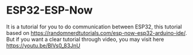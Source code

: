 # ESP32-ESP-Now
It is a tutorial for you to do communication between ESP32, this tutorial based on https://randomnerdtutorials.com/esp-now-esp32-arduino-ide/.
But if you want a clear tutorial through video, you may visit here
https://youtu.be/BlVs0_83JnU
